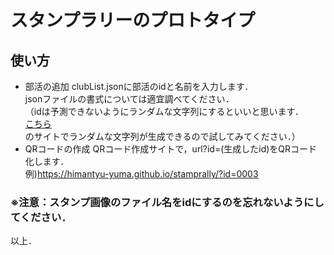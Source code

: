 # スタンプラリーのプロトタイプ
## 使い方
- 部活の追加
clubList.jsonに部活のidと名前を入力します．  
jsonファイルの書式については適宜調べてください．  
（idは予測できないようにランダムな文字列にするといいと思います．  
[こちら](http://www.japan9.com/cgi/rand_num.cgi)のサイトでランダムな文字列が生成できるので試してみてください．）  
- QRコードの作成
QRコード作成サイトで，url?id=(生成したid)をQRコード化します．  
例)https://himantyu-yuma.github.io/stamprally/?id=0003  
### ※注意：スタンプ画像のファイル名をidにするのを忘れないようにしてください．

以上．
